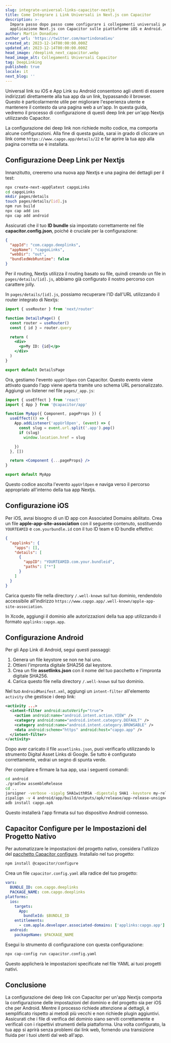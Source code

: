 ```yaml
---
slug: integrate-universal-links-capacitor-nextjs
title: Come Integrare i Link Universali in Next.js con Capacitor
description: >-
  Impara passo dopo passo come configurare i collegamenti universali per la tua
  applicazione Next.js con Capacitor sulle piattaforme iOS e Android.
author: Martin Donadieu
author_url: 'https://twitter.com/martindonadieu'
created_at: 2023-12-14T00:00:00.000Z
updated_at: 2023-12-14T00:00:00.000Z
head_image: /deeplink_next_capacitor.webp
head_image_alt: Collegamenti Universali Capacitor
tag: DeepLinking
published: true
locale: it
next_blog: ''
---
```


Universal link su iOS e App Link su Android consentono agli utenti di essere indirizzati direttamente alla tua app da un link, bypassando il browser. Questo è particolarmente utile per migliorare l'esperienza utente e mantenere il contesto da una pagina web a un'app. In questa guida, vedremo il processo di configurazione di questi deep link per un'app Nextjs utilizzando Capacitor.

La configurazione dei deep link non richiede molto codice, ma comporta alcune configurazioni. Alla fine di questa guida, sarai in grado di cliccare un link come `https://www.capgo.app/details/22` e far aprire la tua app alla pagina corretta se è installata.

## Configurazione Deep Link per Nextjs

Innanzitutto, creeremo una nuova app Nextjs e una pagina dei dettagli per il test:

```sh
npx create-next-app@latest capgoLinks
cd capgoLinks
mkdir pages/details
touch pages/details/[id].js
npm run build
npx cap add ios
npx cap add android
```

Assicurati che il tuo **ID bundle** sia impostato correttamente nel file **capacitor.config.json**, poiché è cruciale per la configurazione:

```json
{
  "appId": "com.capgo.deeplinks",
  "appName": "capgoLinks",
  "webDir": "out",
  "bundledWebRuntime": false
}
```

Per il routing, Nextjs utilizza il routing basato su file, quindi creando un file in `pages/details/[id].js`, abbiamo già configurato il nostro percorso con carattere jolly.

In `pages/details/[id].js`, possiamo recuperare l'ID dall'URL utilizzando il router integrato di Nextjs:

```jsx
import { useRouter } from 'next/router'

function DetailsPage() {
  const router = useRouter()
  const { id } = router.query

  return (
    <div>
      <p>My ID: {id}</p>
    </div>
  )
}

export default DetailsPage
```

Ora, gestiamo l'evento `appUrlOpen` con Capacitor. Questo evento viene attivato quando l'app viene aperta tramite uno schema URL personalizzato. Aggiungi un listener nel file `pages/_app.js`:

```jsx
import { useEffect } from 'react'
import { App } from '@capacitor/app'

function MyApp({ Component, pageProps }) {
  useEffect(() => {
    App.addListener('appUrlOpen', (event) => {
      const slug = event.url.split('.app').pop()
      if (slug)
        window.location.href = slug

    })
  }, [])

  return <Component {...pageProps} />
}

export default MyApp
```

Questo codice ascolta l'evento `appUrlOpen` e naviga verso il percorso appropriato all'interno della tua app Nextjs.

## Configurazione iOS

Per iOS, avrai bisogno di un ID app con Associated Domains abilitato. Crea un file **apple-app-site-association** con il seguente contenuto, sostituendo `YOURTEAMID` e `com.yourbundle.id` con il tuo ID team e ID bundle effettivi:

```json
{
  "applinks": {
    "apps": [],
    "details": [
      {
        "appID": "YOURTEAMID.com.your.bundleid",
        "paths": ["*"]
      }
    ]
  }
}
```

Carica questo file nella directory `/.well-known` sul tuo dominio, rendendolo accessibile all'indirizzo `https://www.capgo.app/.well-known/apple-app-site-association`.

In Xcode, aggiungi il dominio alle autorizzazioni della tua app utilizzando il formato `applinks:capgo.app`.

## Configurazione Android

Per gli App Link di Android, segui questi passaggi:

1. Genera un file keystore se non ne hai uno.
2. Ottieni l'impronta digitale SHA256 dal keystore.
3. Crea un file **assetlinks.json** con il nome del tuo pacchetto e l'impronta digitale SHA256.
4. Carica questo file nella directory `/.well-known` sul tuo dominio.

Nel tuo `AndroidManifest.xml`, aggiungi un `intent-filter` all'elemento `activity` che gestisce i deep link:

```xml
<activity ...>
  <intent-filter android:autoVerify="true">
    <action android:name="android.intent.action.VIEW" />
    <category android:name="android.intent.category.DEFAULT" />
    <category android:name="android.intent.category.BROWSABLE" />
    <data android:scheme="https" android:host="capgo.app" />
  </intent-filter>
</activity>
```

Dopo aver caricato il file `assetlinks.json`, puoi verificarlo utilizzando lo strumento Digital Asset Links di Google. Se tutto è configurato correttamente, vedrai un segno di spunta verde.

Per compilare e firmare la tua app, usa i seguenti comandi:

```sh
cd android
./gradlew assembleRelease
cd ..
jarsigner -verbose -sigalg SHA1withRSA -digestalg SHA1 -keystore my-release-key.keystore android/app/build/outputs/apk/release/app-release-unsigned.apk alias_name
zipalign -v 4 android/app/build/outputs/apk/release/app-release-unsigned.apk capgo.apk
adb install capgo.apk
```

Questo installerà l'app firmata sul tuo dispositivo Android connesso.

## Capacitor Configure per le Impostazioni del Progetto Nativo

Per automatizzare le impostazioni del progetto nativo, considera l'utilizzo del [pacchetto Capacitor configure](https://github.com/ionic-team/capacitor-configure/). Installalo nel tuo progetto:

```sh
npm install @capacitor/configure
```

Crea un file `capacitor.config.yaml` alla radice del tuo progetto:

```yaml
vars:
  BUNDLE_ID: com.capgo.deeplinks
  PACKAGE_NAME: com.capgo.deeplinks
platforms:
  ios:
    targets:
      App:
        bundleId: $BUNDLE_ID
    entitlements:
      - com.apple.developer.associated-domains: ['applinks:capgo.app']
  android:
    packageName: $PACKAGE_NAME
```

Esegui lo strumento di configurazione con questa configurazione:

```sh
npx cap-config run capacitor.config.yaml
```

Questo applicherà le impostazioni specificate nel file YAML ai tuoi progetti nativi.

## Conclusione

La configurazione dei deep link con Capacitor per un'app Nextjs comporta la configurazione delle impostazioni del dominio e del progetto sia per iOS che per Android. Mentre il processo richiede attenzione ai dettagli, è semplificato rispetto ai metodi più vecchi e non richiede plugin aggiuntivi. Assicurati che i file di verifica del dominio siano serviti correttamente e verificali con i rispettivi strumenti della piattaforma. Una volta configurato, la tua app si aprirà senza problemi dai link web, fornendo una transizione fluida per i tuoi utenti dal web all'app.